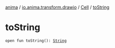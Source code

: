[anima](../../index.md) / [io.anima.transform.drawio](../index.md) / [Cell](index.md) / [toString](./to-string.md)

# toString

`open fun toString(): `[`String`](https://kotlinlang.org/api/latest/jvm/stdlib/kotlin/-string/index.html)